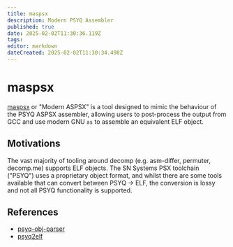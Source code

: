```yaml
---
title: maspsx
description: Modern PSYQ Assembler
published: true
date: 2025-02-02T11:30:36.119Z
tags: 
editor: markdown
dateCreated: 2025-02-02T11:30:34.498Z
---
```


# maspsx

[maspsx](https://github.com/mkst/maspsx) or "Modern ASPSX" is a tool designed to mimic the behaviour of the PSYQ ASPSX assembler, allowing users to post-process the output from GCC and use modern GNU `as` to assemble an equivalent ELF object.


## Motivations

The vast majority of tooling around decomp (e.g. asm-differ, permuter, decomp.me) supports ELF objects. The SN Systems PSX toolchain ("PSYQ") uses a proprietary object format, and whilst there are some tools available that can convert between PSYQ -> ELF, the conversion is lossy and not all PSYQ functionality is supported.


## References

 - [psyq-obj-parser](https://github.com/grumpycoders/pcsx-redux/tree/main/tools/psyq-obj-parser)
 - [psyq2elf](https://gitlab.com/jype/psyq2elf)